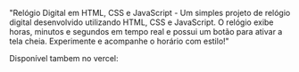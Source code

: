 "Relógio Digital em HTML, CSS e JavaScript - Um simples projeto de relógio digital desenvolvido utilizando HTML, CSS e JavaScript. O relógio exibe horas, minutos e segundos em tempo real e possui um botão para ativar a tela cheia. Experimente e acompanhe o horário com estilo!"

Disponível tambem no vercel: